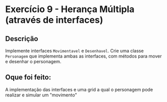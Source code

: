 # Exercício 9 - Herança Múltipla (através de interfaces)

## Descrição

Implemente interfaces `Movimentavel` e `Desenhavel`. Crie uma classe `Personagem` que
implementa ambas as interfaces, com métodos para mover e desenhar o personagem.

## Oque foi feito:

A implementação das interfaces e uma grid a qual o personagem pode realizar e simular um "movimento"
